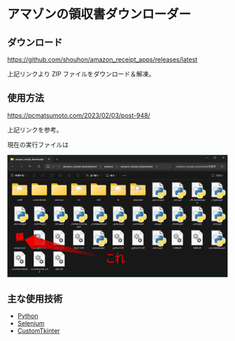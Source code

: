 # アマゾンの領収書ダウンローダー

## ダウンロード

https://github.com/shouhon/amazon_receipt_apps/releases/latest

上記リンクより ZIP ファイルをダウンロード＆解凍。

## 使用方法

https://pcmatsumoto.com/2023/02/03/post-948/

上記リンクを参考。

現在の実行ファイルは

![解凍後ファイル群](./.github/assets/apps_dir.webp "解凍後ファイル群")

## 主な使用技術

-   [Python](https://www.python.org/)
-   [Selenium](https://selenium-python.readthedocs.io/)
-   [CustomTkinter](https://customtkinter.tomschimansky.com/)
